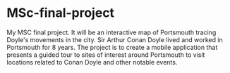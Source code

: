 # MSc-final-project
My MSC final project. It will be an interactive map of Portsmouth tracing Doyle's movements in the city. Sir Arthur Conan Doyle lived and worked in Portsmouth for 8 years. The project is to create a mobile application that presents a guided tour to sites of interest around Portsmouth to visit locations related to Conan Doyle and other notable events.
